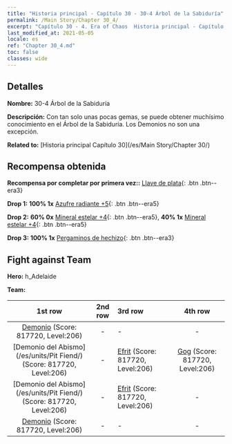 ```yaml
---
title: "Historia principal - Capítulo 30 - 30-4 Árbol de la Sabiduría"
permalink: /Main Story/Chapter 30_4/
excerpt: "Capítulo 30 - 4. Era of Chaos  Historia principal - Capítulo 30_4. 30-4 Árbol de la Sabiduría"
last_modified_at: 2021-05-05
locale: es
ref: "Chapter 30_4.md"
toc: false
classes: wide
---
```


## Detalles

 **Nombre:** 30-4 Árbol de la Sabiduría

 **Descripción:** Con tan solo unas pocas gemas, se puede obtener muchísimo conocimiento en el Árbol de la Sabiduría. Los Demonios no son una excepción.

 **Related to:** [Historia principal Capítulo 30](/es/Main Story/Chapter 30/)

## Recompensa obtenida

 **Recompensa por completar por primera vez::** [Llave de plata](/ItemsES/con_693/){: .btn .btn--era3}

 **Drop 1:** **100% 1x** [Azufre radiante +5](/ItemsES/mat_99/){: .btn .btn--era5}

 **Drop 2:** **60% 0x** [Mineral estelar +4](/ItemsES/mat_89/){: .btn .btn--era5}, **40% 1x** [Mineral estelar +4](/ItemsES/mat_89/){: .btn .btn--era5}

 **Drop 3:** **100% 1x** [Pergaminos de hechizo](/ItemsES/con_694/){: .btn .btn--era3}


## Fight against Team
 **Hero:** h_Adelaide

 **Team:**


  | 1st row | 2nd row | 3rd row | 4th row |
  |:----:|:----:|:----|:----:|
  | [Demonio](/es/units/Demon/) (Score: 817720, Level:206)  | - | - | - |
  | [Demonio del Abismo](/es/units/Pit Fiend/) (Score: 817720, Level:206)  | - | [Efrit](/es/units/Efreeti/) (Score: 817720, Level:206)  | [Gog](/es/units/Gog/) (Score: 817720, Level:206)  |
  | [Demonio del Abismo](/es/units/Pit Fiend/) (Score: 817720, Level:206)  | - | [Efrit](/es/units/Efreeti/) (Score: 817720, Level:206)  | - |
  | [Demonio](/es/units/Demon/) (Score: 817720, Level:206)  | - | - | - |


